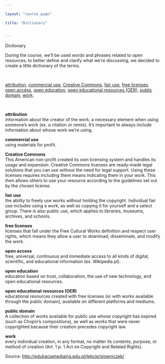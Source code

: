 ```yaml
---

layout: "course_page"

title: "Dictionary"


---
```



<div class="text-center screen-title">
Dictionary
</div>

<div class="screen-content">
  <p>During the course, we’ll be used words and phrases related to open resources; to better define and clarify what we’re discussing, we decided to create a little dictionary of the terms.</p> 
 
 &nbsp;
  
 <p>
  <a class="content-link" href="#uznanie_autorstwa">attribution</a>, 
 <a class="content-link" href="#komercyjne_uzycie">commercial use</a>,  
<a class="content-link" href="#creative_commons">Creative Commons</a>, 
<a class="content-link" href="#dozwolony_uzytek">fair use</a>, 
<a class="content-link" href="#wolne_licencje">free licenses</a>. 
<a class="content-link" href="#open_access">open access</a>, 
<a class="content-link" href="#otwarta_edukacja">open education</a>,  
<a class="content-link" href="#oze">open educational resources (OER)</a>, 
  <a class="content-link" href="#domena_publiczna">public domain</a>, 
<a class="content-link" href="#utwor">work</a>.


 </p> 
 
  &nbsp;
<p><a class="content-link dictionary" name="uznanie_autorstwa"><strong>attribution</strong></a><br/> 
information about the creator of the work, a necessary element when using someone’s work (ex. a citation or remix). It’s important to always include information about whose work we’re using.
</p> 
<p><a class="content-link dictionary" name="komercyjne_uzycie"><strong>commercial use</strong></a><br/> 
using materials for profit.
</p>
 <p><a class="content-link dictionary" name="creative_commons"><strong>Creative Commons</strong></a><br/> 
This American non-profit created its own licensing system and handles its usage and expansion. Creative Commons licenses are ready-made legal solutions that you can use without the need for legal support. Using these licenses requires including them means indicating them in your work. This then allows others to use your resource according to the guidelines set out by the chosen license.
</p>
<p><a class="content-link dictionary" name="dozwolony_uzytek"><strong>fair use</strong></a><br/> 
the ability to freely use works without holding the copyright. Individual fair use includes using a work, as well as copying it for yourself and a select group. There is also public use, which applies to libraries, museums, archives, and schools.
</p>
<p><a class="content-link dictionary" name="wolne_licencje"><strong>free licenses</strong></a><br/> 
licenses that fall under the Free Cultural Works definition and respect user rights, which means they allow a user to download, disseminate, and modify the work.</p>
<p><a class="content-link dictionary" name="open_access"><strong>open access</strong></a><br/> 
free, universal, continuous and immediate access to all kinds of digital, scientific, and educational information (ex. Wikipedia.pl).
</p>
<p><a class="content-link dictionary" name="otwarta_edukacja"><strong>open education</strong></a><br/> 
education based on trust, collaboration, the use of new technology, and open educational resources.
</p>
<p><a class="content-link dictionary" name="oze"><strong>open educational resources (OER)</strong></a><br/> 
educational resources created with free licenses (or with works available through the public domain), available on different platforms and mediums.
</p>
<p><a class="content-link dictionary" name="domena_publiczna"><strong>public domain</strong></a><br/> 
A collection of works available for public use whose copyright has expired (such as Chopin’s compositions), as well as works that were never copyrighted because their creation precedes copyright law.</p>
 
<p><a class="content-link dictionary" name="utwor"><strong>work</strong></a><br/> 
every individual creation, in any format, no matter its contents, purpose, or method of creation (Art. 1 p. 1 Act on Copyright and Related Rights).</p>

<p class="source">
  Source: <a class="content-link" target="_blank" href="http://edukacjamedialna.edu.pl/lekcje/slowniczek/">http://edukacjamedialna.edu.pl/lekcje/slowniczek/</a>
 </p> 
</div> 
